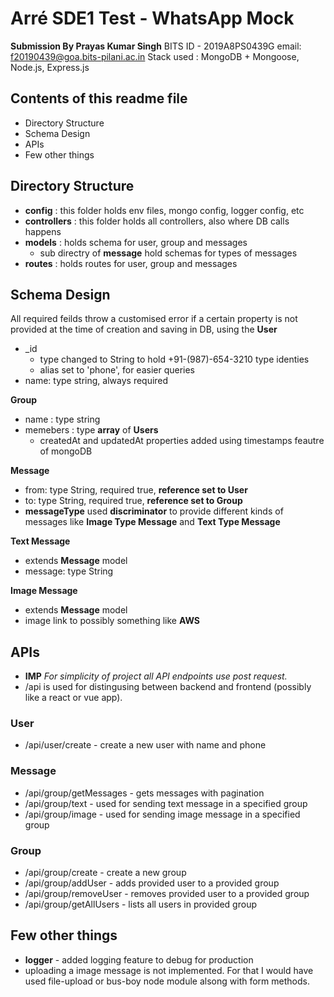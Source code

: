 # Arré SDE1 Test - WhatsApp Mock
**Submission By Prayas Kumar Singh**
BITS ID - 2019A8PS0439G
email: f20190439@goa.bits-pilani.ac.in
Stack used : MongoDB + Mongoose, Node.js, Express.js
## Contents of this readme file
 - Directory Structure
 - Schema Design
 - APIs
 - Few other things 

## Directory Structure
 - **config** : this folder holds env files, mongo config, logger config, etc
 - **controllers** : this folder holds all controllers, also where DB calls happens
 - **models** : holds schema for user, group and messages
	 - sub directry of **message** hold schemas for types of messages
 - **routes** : holds routes for user, group and messages

## Schema Design
All required feilds throw a customised error if a certain property is not provided at the time of creation and saving in DB, using the 
**User**

 - _id 
	- type changed to String to hold +91-(987)-654-3210 type identies
	- alias set to 'phone', for easier queries
- name: type string, always required

**Group**

 - name : type string
 - memebers : type **array** of **Users** 
	 - createdAt and updatedAt properties added using  timestamps feautre of mongoDB
	 
**Message**

 - from: type String, required true, **reference set to  User**
 - to: type String, required true, **reference set to Group**
 - **messageType** used **discriminator** to provide different kinds of messages like **Image Type Message** and **Text Type Message**
 
 **Text Message**
 - extends  **Message** model
 - message: type String

**Image Message**
 - extends  **Message** model
 - image link to possibly something like **AWS**

## APIs

 - **IMP** *For simplicity of project all API endpoints use post request.*
 - /api is used for distingusing between backend and frontend (possibly like a react or vue app).

### User

 - /api/user/create - create a new user with name and phone

### Message

 - /api/group/getMessages - gets messages with pagination
 - /api/group/text - used for sending text message in a specified group
 - /api/group/image - used for sending image message in a specified group

### Group

 - /api/group/create - create a new group
 - /api/group/addUser - adds provided user to a provided group
 - /api/group/removeUser - removes provided user to a provided group
 - /api/group/getAllUsers - lists all users in provided group

## Few other things
- **logger** - added logging feature to debug for production
- uploading a image message is not implemented. For that I would have used file-upload or bus-boy node module alsong with form methods.
